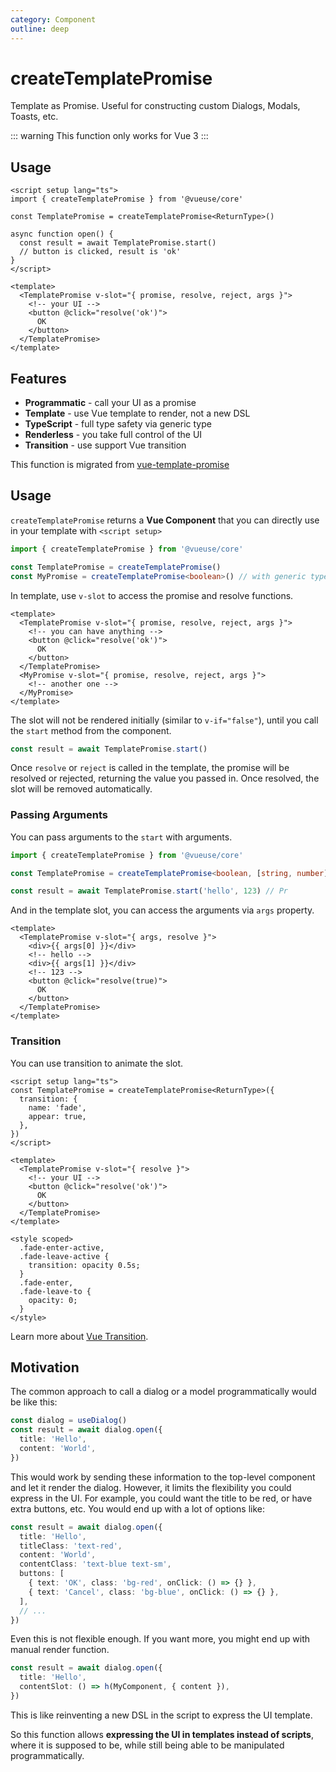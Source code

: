 ```yaml
---
category: Component
outline: deep
---
```


# createTemplatePromise

Template as Promise. Useful for constructing custom Dialogs, Modals, Toasts, etc.

::: warning
This function only works for Vue 3
:::

## Usage

```vue
<script setup lang="ts">
import { createTemplatePromise } from '@vueuse/core'

const TemplatePromise = createTemplatePromise<ReturnType>()

async function open() {
  const result = await TemplatePromise.start()
  // button is clicked, result is 'ok'
}
</script>

<template>
  <TemplatePromise v-slot="{ promise, resolve, reject, args }">
    <!-- your UI -->
    <button @click="resolve('ok')">
      OK
    </button>
  </TemplatePromise>
</template>
```

## Features

- **Programmatic** - call your UI as a promise
- **Template** - use Vue template to render, not a new DSL
- **TypeScript** - full type safety via generic type
- **Renderless** - you take full control of the UI
- **Transition** - use support Vue transition

This function is migrated from [vue-template-promise](https://github.com/antfu/vue-template-promise)

## Usage

`createTemplatePromise` returns a **Vue Component** that you can directly use in your template with `<script setup>`

```ts
import { createTemplatePromise } from '@vueuse/core'

const TemplatePromise = createTemplatePromise()
const MyPromise = createTemplatePromise<boolean>() // with generic type
```

In template, use `v-slot` to access the promise and resolve functions.

```vue
<template>
  <TemplatePromise v-slot="{ promise, resolve, reject, args }">
    <!-- you can have anything -->
    <button @click="resolve('ok')">
      OK
    </button>
  </TemplatePromise>
  <MyPromise v-slot="{ promise, resolve, reject, args }">
    <!-- another one -->
  </MyPromise>
</template>
```

The slot will not be rendered initially (similar to `v-if="false"`), until you call the `start` method from the component.

```ts
const result = await TemplatePromise.start()
```

Once `resolve` or `reject` is called in the template, the promise will be resolved or rejected, returning the value you passed in. Once resolved, the slot will be removed automatically.

### Passing Arguments

You can pass arguments to the `start` with arguments.

```ts
import { createTemplatePromise } from '@vueuse/core'

const TemplatePromise = createTemplatePromise<boolean, [string, number]>()
```

```ts
const result = await TemplatePromise.start('hello', 123) // Pr
```

And in the template slot, you can access the arguments via `args` property.

```vue
<template>
  <TemplatePromise v-slot="{ args, resolve }">
    <div>{{ args[0] }}</div>
    <!-- hello -->
    <div>{{ args[1] }}</div>
    <!-- 123 -->
    <button @click="resolve(true)">
      OK
    </button>
  </TemplatePromise>
</template>
```

### Transition

You can use transition to animate the slot.

```vue
<script setup lang="ts">
const TemplatePromise = createTemplatePromise<ReturnType>({
  transition: {
    name: 'fade',
    appear: true,
  },
})
</script>

<template>
  <TemplatePromise v-slot="{ resolve }">
    <!-- your UI -->
    <button @click="resolve('ok')">
      OK
    </button>
  </TemplatePromise>
</template>

<style scoped>
  .fade-enter-active,
  .fade-leave-active {
    transition: opacity 0.5s;
  }
  .fade-enter,
  .fade-leave-to {
    opacity: 0;
  }
</style>
```

Learn more about [Vue Transition](https://v3.vuejs.org/guide/transitions-overview.html).

## Motivation

The common approach to call a dialog or a model programmatically would be like this:

```ts
const dialog = useDialog()
const result = await dialog.open({
  title: 'Hello',
  content: 'World',
})
```

This would work by sending these information to the top-level component and let it render the dialog. However, it limits the flexibility you could express in the UI. For example, you could want the title to be red, or have extra buttons, etc. You would end up with a lot of options like:

```ts
const result = await dialog.open({
  title: 'Hello',
  titleClass: 'text-red',
  content: 'World',
  contentClass: 'text-blue text-sm',
  buttons: [
    { text: 'OK', class: 'bg-red', onClick: () => {} },
    { text: 'Cancel', class: 'bg-blue', onClick: () => {} },
  ],
  // ...
})
```

Even this is not flexible enough. If you want more, you might end up with manual render function.

```ts
const result = await dialog.open({
  title: 'Hello',
  contentSlot: () => h(MyComponent, { content }),
})
```

This is like reinventing a new DSL in the script to express the UI template.

So this function allows **expressing the UI in templates instead of scripts**, where it is supposed to be, while still being able to be manipulated programmatically.
